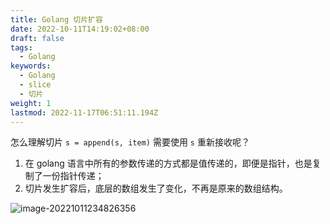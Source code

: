 ```yaml
---
title: Golang 切片扩容
date: 2022-10-11T14:19:02+08:00
draft: false
tags:
  - Golang
keywords:
  - Golang
  - slice
  - 切片
weight: 1
lastmod: 2022-11-17T06:51:11.194Z
---
```




怎么理解切片 `s = append(s, item)` 需要使用 `s` 重新接收呢？

1.   在 golang 语言中所有的参数传递的方式都是值传递的，即便是指针，也是复制了一份指针传递；
2.   切片发生扩容后，底层的数组发生了变化，不再是原来的数组结构。

![image-20221011234826356](https://pding.oss-cn-hangzhou.aliyuncs.com/images/image-20221011234826356.png)
